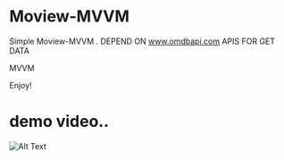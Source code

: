 # Moview-MVVM

Simple Moview-MVVM . DEPEND ON www.omdbapi.com APIS FOR GET DATA

MVVM



Enjoy!

#  demo video..



![Alt Text](https://j.gifs.com/k8mY25.gif)
